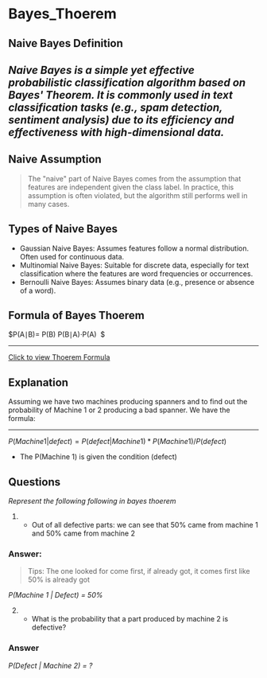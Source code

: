# Bayes_Thoerem

## Naive Bayes Definition
_Naive Bayes is a simple yet effective probabilistic classification algorithm based on Bayes' Theorem. It is commonly used in text classification tasks (e.g., spam detection, sentiment analysis) due to its efficiency and effectiveness with high-dimensional data._
---

## Naive Assumption
> The "naive" part of Naive Bayes comes from the assumption that features are independent given the class label. In practice, this assumption is often violated, but the algorithm still performs well in many cases.

## Types of Naive Bayes
+ Gaussian Naive Bayes: Assumes features follow a normal distribution. Often used for continuous data.
+ Multinomial Naive Bayes: Suitable for discrete data, especially for text classification where the features are word frequencies or occurrences.
+ Bernoulli Naive Bayes: Assumes binary data (e.g., presence or absence of a word).

## Formula of Bayes Thoerem
$P(A∣B)= 
P(B)
P(B∣A)⋅P(A)
​
$

---
[Click to view Thoerem Formula](https://ibb.co/fXBB53F)

## Explanation
Assuming we have two machines producing spanners and to find out the probability of Machine 1 or 2 producing a bad spanner. We have the formula:

---

$P(Machine 1| defect) = P(defect | Machine 1) * P(Machine 1) / P(defect)$

+ The P(Machine 1) is given the condition (defect)

## Questions
_Represent the following following in bayes thoerem_

1. + Out of all defective parts: we can see that 50% came from machine 1 and 50% came from machine 2

### Answer: 
> Tips: The one looked for come first, if already got, it comes first like 50% is already got

_P(Machine 1 | Defect) = 50%_

2. + What is the probability that a part produced by machine 2 is defective?

### Answer
_P(Defect | Machine 2) = ?_ 
